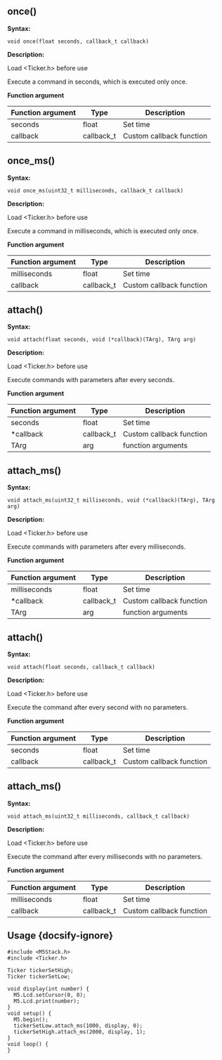 ## once()

**Syntax:**

`void once(float seconds, callback_t callback)`

**Description:**

Load <Ticker.h> before use

Execute a command in seconds, which is executed only once.

**Function argument**
	
| Function argument |Type |Description |
| --- | --- | --- |
| seconds | float | Set time |
| callback | callback_t | Custom callback function |

## once_ms()

**Syntax:**

`void once_ms(uint32_t milliseconds, callback_t callback)`

**Description:**

Load <Ticker.h> before use

Execute a command in milliseconds, which is executed only once.

**Function argument**
	
| Function argument |Type |Description |
| --- | --- | --- |
| milliseconds | float | Set time |
| callback | callback_t | Custom callback function |

## attach()

**Syntax:**

`void attach(float seconds, void (*callback)(TArg), TArg arg)`

**Description:**

Load <Ticker.h> before use

Execute commands with parameters after every seconds.

**Function argument**
	
| Function argument |Type |Description |
| --- | --- | --- |
| seconds | float | Set time |
| *callback | callback_t | Custom callback function |
| TArg | arg | function arguments |

## attach_ms()

**Syntax:**

`void attach_ms(uint32_t milliseconds, void (*callback)(TArg), TArg arg)`

**Description:**

Load <Ticker.h> before use

Execute commands with parameters after every milliseconds.

**Function argument**
	
| Function argument |Type |Description |
| --- | --- | --- |
| milliseconds | float | Set time |
| *callback | callback_t | Custom callback function |
| TArg | arg | function arguments |

## attach()

**Syntax:**

`void attach(float seconds, callback_t callback)`

**Description:**

Load <Ticker.h> before use

Execute the command after every second with no parameters.

**Function argument**
	
| Function argument |Type |Description |
| --- | --- | --- |
| seconds | float | Set time |
| callback | callback_t | Custom callback function |

## attach_ms()

**Syntax:**

`void attach_ms(uint32_t milliseconds, callback_t callback)`

**Description:**

Load <Ticker.h> before use

Execute the command after every milliseconds with no parameters.

**Function argument**
	
| Function argument |Type |Description |
| --- | --- | --- |
| milliseconds | float | Set time |
| callback | callback_t | Custom callback function |

## Usage {docsify-ignore}

```arduino
#include <M5Stack.h>
#include <Ticker.h>

Ticker tickerSetHigh;
Ticker tickerSetLow;

void display(int number) {
  M5.Lcd.setCursor(0, 0);
  M5.Lcd.print(number);
}
void setup() {
  M5.begin();
  tickerSetLow.attach_ms(1000, display, 0);
  tickerSetHigh.attach_ms(2000, display, 1);
}
void loop() {
}



```